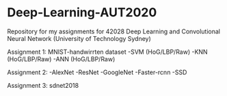 # Deep-Learning-AUT2020

Repository for my assignments for 42028 Deep Learning and Convolutional Neural Network (University of Technology Sydney)

  Assignment 1: MNIST-handwirrten dataset
    -SVM (HoG/LBP/Raw)
    -KNN (HoG/LBP/Raw)
    -ANN (HoG/LBP/Raw)
    
    
    
  Assignment 2:
    -AlexNet
    -ResNet
    -GoogleNet
    -Faster-rcnn
    -SSD



Assignment 3: sdnet2018
